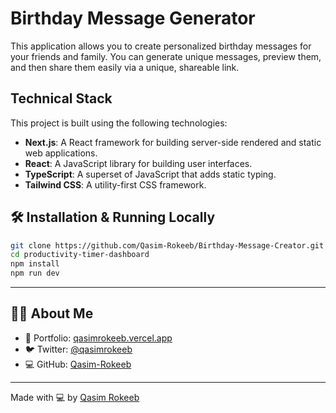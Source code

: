 # Birthday Message Generator

This application allows you to create personalized birthday messages for your friends and family. You can generate unique messages, preview them, and then share them easily via a unique, shareable link.


## Technical Stack

This project is built using the following technologies:

*   **Next.js**: A React framework for building server-side rendered and static web applications.
*   **React**: A JavaScript library for building user interfaces.
*   **TypeScript**: A superset of JavaScript that adds static typing.
*   **Tailwind CSS**: A utility-first CSS framework.

## 🛠️ Installation & Running Locally

```bash
git clone https://github.com/Qasim-Rokeeb/Birthday-Message-Creator.git
cd productivity-timer-dashboard
npm install
npm run dev
```

---


## 🙋‍♂️ About Me

- 🔗 Portfolio: [qasimrokeeb.vercel.app](https://qasimrokeeb.vercel.app)
- 🐦 Twitter: [@qasimrokeeb](https://x.com/qasimrokeeb)
- 💻 GitHub: [Qasim-Rokeeb](https://github.com/Qasim-Rokeeb)

---

Made with 💻 by [Qasim Rokeeb](https://github.com/Qasim-Rokeeb)


